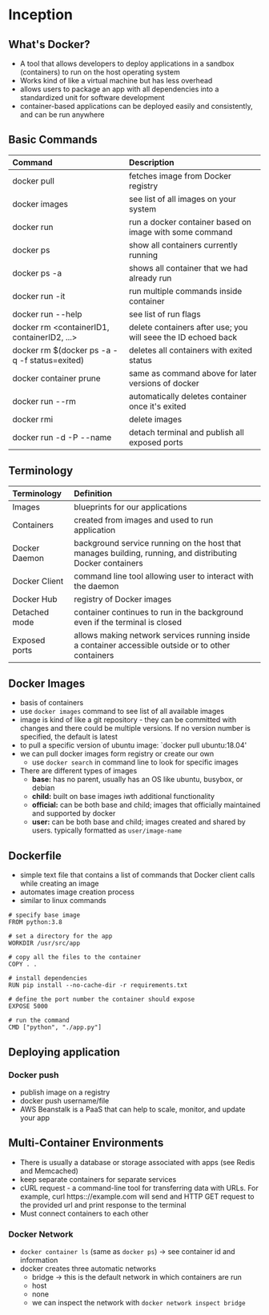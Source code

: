 # Inception
## What's Docker?
* A tool that allows developers to deploy applications in a sandbox (containers) to run on the host operating system
* Works kind of like a virtual machine but has less overhead
* allows users to package an app with all dependencies into a standardized unit for software development
* container-based applications can be deployed easily and consistently, and can be run anywhere

## Basic Commands
Command | Description
:----------- | :-------------
docker pull <image> | fetches image from Docker registry
docker images | see list of all images on your system
docker run <image> <commands> | run a docker container based on image with some command
docker ps | show all containers currently running
docker ps -a | shows all container that we had already run
docker run -it | run multiple commands inside container
docker run --help | see list of run flags
docker rm <containerID1, containerID2, ...> | delete containers after use; you will seee the ID echoed back
docker rm $(docker ps -a -q -f status=exited) | deletes all containers with exited status
docker container prune | same as command above for later versions of docker
docker run --rm | automatically deletes container once it's exited
docker rmi | delete images
docker run -d -P --name <wechoosethisname> <image> | detach terminal and publish all exposed ports

## Terminology
Terminology | Definition
:----------- | :-------------
Images | blueprints for our applications
Containers | created from images and used to run application
Docker Daemon | background service running on the host that manages building, running, and distributing Docker containers
Docker Client | command line tool allowing user to interact with the daemon
Docker Hub | registry of Docker images
Detached mode | container continues to run in the background even if the terminal is closed
Exposed ports | allows making network services running inside a container accessible outside or to other containers

## Docker Images
* basis of containers
* use `docker images` command to see list of all available images
* image is kind of like a git repository - they can be committed with changes and there could be multiple versions. If no version number is specified, the default is latest
* to pull a specific version of ubuntu image: `docker pull ubuntu:18.04'
* we can pull docker images form registry or create our own
  * use `docker search` in command line to look for specific images
* There are different types of images
  * **base:** has no parent, usually has an OS like ubuntu, busybox, or debian
  * **child:** built on base images iwth additional functionality
  * **official:** can be both base and child; images that officially maintained and supported by docker
  * **user:** can be both base and child; images created and shared by users. typically formatted as `user/image-name`

## Dockerfile
* simple text file that contains a list of commands that Docker client calls while creating an image
* automates image creation process
* similar to linux commands

```
# specify base image  
FROM python:3.8

# set a directory for the app
WORKDIR /usr/src/app

# copy all the files to the container
COPY . .

# install dependencies
RUN pip install --no-cache-dir -r requirements.txt

# define the port number the container should expose
EXPOSE 5000

# run the command
CMD ["python", "./app.py"]
```

## Deploying application
### Docker push
* publish image on a registry
* docker push username/file
* AWS Beanstalk is a PaaS that can help to scale, monitor, and update your app

## Multi-Container Environments
* There is usually a database or storage associated with apps (see Redis and Memcached)
* keep separate containers for separate services
* cURL request - a command-line tool for transferring data with URLs. For example, curl https:://example.com will send and HTTP GET request to the provided url and print response to the terminal
* Must connect containers to each other

### Docker Network
* `docker container ls` (same as `docker ps`) -> see container id and information
* docker creates three automatic networks
	* bridge -> this is the default network in which containers are run
	* host
	* none
	* we can inspect the network with `docker network inspect bridge`
	




